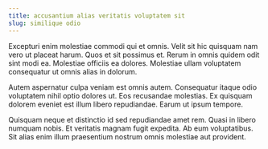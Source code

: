 ```yaml
---
title: accusantium alias veritatis voluptatem sit
slug: similique odio
---
```


Excepturi enim molestiae commodi qui et omnis. Velit sit hic quisquam nam vero ut placeat harum. Quos et sit possimus et. Rerum in omnis quidem odit sint modi ea. Molestiae officiis ea dolores. Molestiae ullam voluptatem consequatur ut omnis alias in dolorum.

Autem aspernatur culpa veniam est omnis autem. Consequatur itaque odio voluptatem nihil optio dolores ut. Eos recusandae molestias. Ex quisquam dolorem eveniet est illum libero repudiandae. Earum ut ipsum tempore.

Quisquam neque et distinctio id sed repudiandae amet rem. Quasi in libero numquam nobis. Et veritatis magnam fugit expedita. Ab eum voluptatibus. Sit alias enim illum praesentium nostrum omnis molestiae aut provident.
